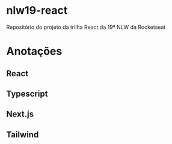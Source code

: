 # nlw19-react

Repositório do projeto da trilha React da 19ª NLW da Rocketseat

# Anotações

## React

## Typescript

## Next.js

## Tailwind
